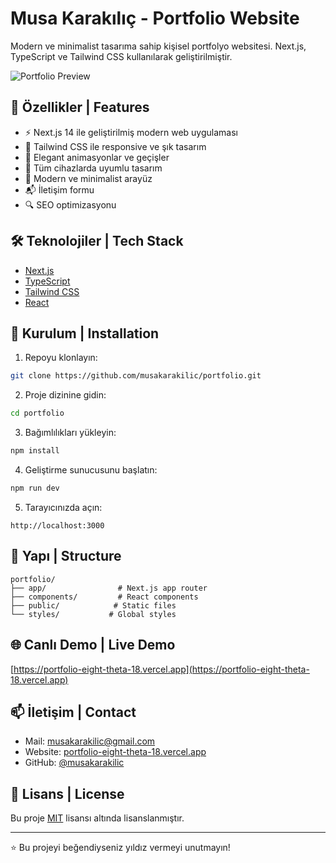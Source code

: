# Musa Karakılıç - Portfolio Website

Modern ve minimalist tasarıma sahip kişisel portfolyo websitesi. Next.js, TypeScript ve Tailwind CSS kullanılarak geliştirilmiştir.

![Portfolio Preview](public/preview.png)

## 🚀 Özellikler | Features

- ⚡️ Next.js 14 ile geliştirilmiş modern web uygulaması
- 💎 Tailwind CSS ile responsive ve şık tasarım
- 🎨 Elegant animasyonlar ve geçişler
- 📱 Tüm cihazlarda uyumlu tasarım
- 🌙 Modern ve minimalist arayüz
- 📬 İletişim formu
- 🔍 SEO optimizasyonu

## 🛠️ Teknolojiler | Tech Stack

- [Next.js](https://nextjs.org/)
- [TypeScript](https://www.typescriptlang.org/)
- [Tailwind CSS](https://tailwindcss.com/)
- [React](https://reactjs.org/)

## 🚀 Kurulum | Installation

1. Repoyu klonlayın:
```bash
git clone https://github.com/musakarakilic/portfolio.git
```

2. Proje dizinine gidin:
```bash
cd portfolio
```

3. Bağımlılıkları yükleyin:
```bash
npm install
```

4. Geliştirme sunucusunu başlatın:
```bash
npm run dev
```

5. Tarayıcınızda açın:
```
http://localhost:3000
```

## 📝 Yapı | Structure

```
portfolio/
├── app/                # Next.js app router
├── components/         # React components
├── public/            # Static files
└── styles/           # Global styles
```

## 🌐 Canlı Demo | Live Demo

[https://portfolio-eight-theta-18.vercel.app](https://portfolio-eight-theta-18.vercel.app)

## 📫 İletişim | Contact

- Mail: musakarakilic@gmail.com
- Website: [portfolio-eight-theta-18.vercel.app](https://portfolio-eight-theta-18.vercel.app)
- GitHub: [@musakarakilic](https://github.com/musakarakilic)

## 📄 Lisans | License

Bu proje [MIT](LICENSE) lisansı altında lisanslanmıştır.

---

⭐️ Bu projeyi beğendiyseniz yıldız vermeyi unutmayın!
